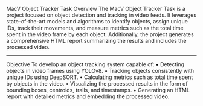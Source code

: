 MacV Object Tracker Task
Overview
The MacV Object Tracker Task is a project focused on object detection and tracking in video feeds. It leverages state-of-the-art models and algorithms to identify objects, assign unique IDs, track their movements, and measure metrics such as the total time spent in the video frame by each object. Additionally, the project generates a comprehensive HTML report summarizing the results and includes the processed video.
________________________________________
Objective
To develop an object tracking system capable of:
•	Detecting objects in video frames using YOLOv8.
•	Tracking objects consistently with unique IDs using DeepSORT.
•	Calculating metrics such as total time spent by objects in the video.
•	Visualizing the processed results in the form of bounding boxes, centroids, trails, and timestamps.
•	Generating an HTML report with detailed metrics and embedding the processed video.
